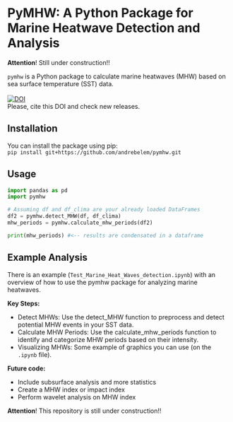 # PyMHW: A Python Package for Marine Heatwave Detection and Analysis
**Attention**! Still under construction!! <br>

`pymhw` is a Python package to calculate marine heatwaves (MHW) based on sea surface temperature (SST) data.<br><br>
[![DOI](https://zenodo.org/badge/818381413.svg)](https://zenodo.org/doi/10.5281/zenodo.12700290)<br>
Please, cite this DOI and check new releases.

## Installation

You can install the package using pip: <br>
`pip install git+https://github.com/andrebelem/pymhw.git`

## Usage

```python
import pandas as pd
import pymhw

# Assuming df and df_clima are your already loaded DataFrames
df2 = pymhw.detect_MHW(df, df_clima)
mhw_periods = pymhw.calculate_mhw_periods(df2)

print(mhw_periods) #<-- results are condensated in a dataframe
```

## Example Analysis
There is an example (`Test_Marine_Heat_Waves_detection.ipynb`) with an overview of how to use the pymhw package for analyzing marine heatwaves.

**Key Steps:**
- Detect MHWs: Use the detect_MHW function to preprocess and detect potential MHW events in your SST data.
- Calculate MHW Periods: Use the calculate_mhw_periods function to identify and categorize MHW periods based on their intensity.
- Visualizing MHWs: Some example of graphics you can use (on the `.ipynb` file).

**Future code:**
- Include subsurface analysis and more statistics
- Create a MHW index or impact index
- Perform wavelet analysis on MHW index

**Attention**! This repository is still under construction!! <br>                                                                                                          
                                                                                                               
